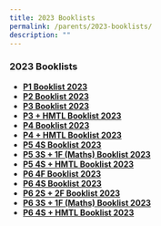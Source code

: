 ```yaml
---
title: 2023 Booklists
permalink: /parents/2023-booklists/
description: ""
---
```

### **2023 Booklists**
* **[P1 Booklist 2023](/files/CVPS%20P1%20Booklist%202023.pdf)**
* **[P2 Booklist 2023](/files/CVPS%20P2%20Booklist%202023.pdf)**
* **[P3 Booklist 2023](/files/CVPS%20P3%20Booklist%202023.pdf)**
*  **[P3 + HMTL Booklist 2023](/files/CVPS%20P3%20HMT%20Booklist%202023.pdf)**
* **[P4 Booklist 2023](/files/CVPS%20P4%20Booklist%202023.pdf)**
* **[P4 + HMTL Booklist 2023](/files/CVPS%20P4%20HMT%20Booklist%202023.pdf)**
* **[P5 4S Booklist 2023](/files/CVPS%20P5%204S%20Booklist%202023.pdf)**
* **[P5 3S + 1F (Maths) Booklist 2023](/files/CVPS%20P5%203S1F-MA%20Booklist%202023.pdf)**
* **[P5 4S + HMTL Booklist 2023](/files/CVPS%20P5%204SHMT.pdf)**
* **[P6 4F Booklist 2023](/files/CVPS%20P6%204F%20Booklist%202023.pdf)**
* **[P6 4S Booklist 2023](/files/CVPS%20P6%204S%20Booklist%202023.pdf)**
* **[P6 2S + 2F Booklist 2023](/files/CVPS%20P6%202S2F%20Booklist%202023.pdf)**
* **[P6 3S + 1F (Maths) Booklist 2023](/files/CVPS%20P6%203S1F-MA%20Booklist%202023.pdf)**
* **[P6 4S + HMTL Booklist 2023](/files/CVPS%20P6%204SHMT.pdf)**
